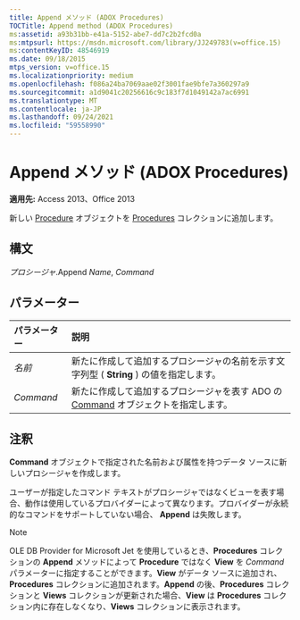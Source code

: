 ```yaml
---
title: Append メソッド (ADOX Procedures)
TOCTitle: Append method (ADOX Procedures)
ms:assetid: a93b31bb-e41a-5152-abe7-dd7c2b2fcd0a
ms:mtpsurl: https://msdn.microsoft.com/library/JJ249783(v=office.15)
ms:contentKeyID: 48546919
ms.date: 09/18/2015
mtps_version: v=office.15
ms.localizationpriority: medium
ms.openlocfilehash: f086a24ba7069aae02f3001fae9bfe7a360297a9
ms.sourcegitcommit: a1d9041c20256616c9c183f7d1049142a7ac6991
ms.translationtype: MT
ms.contentlocale: ja-JP
ms.lasthandoff: 09/24/2021
ms.locfileid: "59558990"
---
```

# <a name="append-method-adox-procedures"></a>Append メソッド (ADOX Procedures)

**適用先:** Access 2013、Office 2013

新しい [Procedure](procedure-object-adox.md) オブジェクトを [Procedures](procedures-collection-adox.md) コレクションに追加します。

## <a name="syntax"></a>構文

*プロシージャ*.Append *Name*, *Command*

## <a name="parameters"></a>パラメーター

|パラメーター|説明|
|:--------|:----------|
|*名前* |新たに作成して追加するプロシージャの名前を示す文字列型 ( **String** ) の値を指定します。|
|*Command* |新たに作成して追加するプロシージャを表す ADO の [Command](command-object-ado.md) オブジェクトを指定します。|

## <a name="remarks"></a>注釈

**Command** オブジェクトで指定された名前および属性を持つデータ ソースに新しいプロシージャを作成します。

ユーザーが指定したコマンド テキストがプロシージャではなくビューを表す場合、動作は使用しているプロバイダーによって異なります。プロバイダーが永続的なコマンドをサポートしていない場合、 **Append** は失敗します。

> [!NOTE]
> OLE DB Provider for Microsoft Jet を使用しているとき、**Procedures** コレクションの **Append** メソッドによって **Procedure** ではなく **View** を *Command* パラメーターに指定することができます。**View** がデータ ソースに追加され、**Procedures** コレクションに追加されます。**Append** の後、**Procedures** コレクションと **Views** コレクションが更新された場合、**View** は **Procedures** コレクション内に存在しなくなり、**Views** コレクションに表示されます。


